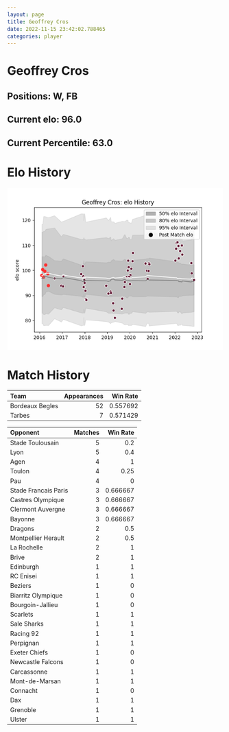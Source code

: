 ```yaml
---  
layout: page  
title: Geoffrey Cros  
date: 2022-11-15 23:42:02.788465  
categories: player  
---
```

# Geoffrey Cros

## Positions: W, FB

## Current elo: 96.0

## Current Percentile: 63.0

# Elo History


![elo history](history_GeoffreyCros.png)
# Match History


| Team            |   Appearances |   Win Rate |
|:----------------|--------------:|-----------:|
| Bordeaux Begles |            52 |   0.557692 |
| Tarbes          |             7 |   0.571429 |

| Opponent             |   Matches |   Win Rate |
|:---------------------|----------:|-----------:|
| Stade Toulousain     |         5 |   0.2      |
| Lyon                 |         5 |   0.4      |
| Agen                 |         4 |   1        |
| Toulon               |         4 |   0.25     |
| Pau                  |         4 |   0        |
| Stade Francais Paris |         3 |   0.666667 |
| Castres Olympique    |         3 |   0.666667 |
| Clermont Auvergne    |         3 |   0.666667 |
| Bayonne              |         3 |   0.666667 |
| Dragons              |         2 |   0.5      |
| Montpellier Herault  |         2 |   0.5      |
| La Rochelle          |         2 |   1        |
| Brive                |         2 |   1        |
| Edinburgh            |         1 |   1        |
| RC Enisei            |         1 |   1        |
| Beziers              |         1 |   0        |
| Biarritz Olympique   |         1 |   0        |
| Bourgoin-Jallieu     |         1 |   0        |
| Scarlets             |         1 |   1        |
| Sale Sharks          |         1 |   1        |
| Racing 92            |         1 |   1        |
| Perpignan            |         1 |   1        |
| Exeter Chiefs        |         1 |   0        |
| Newcastle Falcons    |         1 |   0        |
| Carcassonne          |         1 |   1        |
| Mont-de-Marsan       |         1 |   1        |
| Connacht             |         1 |   0        |
| Dax                  |         1 |   1        |
| Grenoble             |         1 |   1        |
| Ulster               |         1 |   1        |